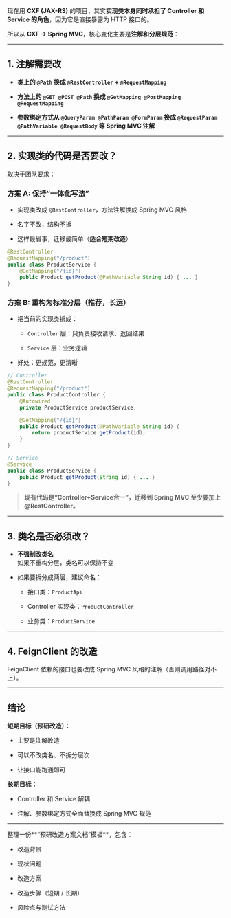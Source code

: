 现在用 **CXF (JAX-RS)** 的项目，其实**实现类本身同时承担了 Controller 和 Service 的角色**，因为它是直接暴露为 HTTP 接口的。

所以从 **CXF → Spring MVC**，核心变化主要是**注解和分层规范**：

---

## 1. 注解需要改

- **类上的 `@Path` 换成 `@RestController` + `@RequestMapping`**
    
- **方法上的 `@GET @POST @Path` 换成 `@GetMapping @PostMapping @RequestMapping`**
    
- **参数绑定方式从 `@QueryParam @PathParam @FormParam` 换成 `@RequestParam @PathVariable @RequestBody` 等 Spring MVC 注解**
    

---

## 2. 实现类的代码是否要改？

取决于团队要求：

### 方案 A: **保持“一体化写法”**

- 实现类改成 `@RestController`，方法注解换成 Spring MVC 风格
    
- 名字不改，结构不拆
    
- 这样最省事，迁移最简单（**适合短期改造**）
    

```java
@RestController
@RequestMapping("/product")
public class ProductService {
    @GetMapping("/{id}")
    public Product getProduct(@PathVariable String id) { ... }
}
```

### 方案 B: **重构为标准分层（推荐，长远）**

- 把当前的实现类拆成：
    
    - `Controller` 层：只负责接收请求、返回结果
        
    - `Service` 层：业务逻辑
        
- 好处：更规范，更清晰
    

```java
// Controller
@RestController
@RequestMapping("/product")
public class ProductController {
    @Autowired
    private ProductService productService;

    @GetMapping("/{id}")
    public Product getProduct(@PathVariable String id) {
        return productService.getProduct(id);
    }
}

// Service
@Service
public class ProductService {
    public Product getProduct(String id) { ... }
}
```

> **现有代码是“Controller+Service合一”，迁移到 Spring MVC 至少要加上 @RestController。**

---

## 3. 类名是否必须改？

- **不强制改类名**  
    如果不重构分层，类名可以保持不变
    
- 如果要拆分成两层，建议命名：
    
    - 接口类：`ProductApi`
        
    - Controller 实现类：`ProductController`
        
    - 业务类：`ProductService`
        

---

## 4. FeignClient 的改造

FeignClient 依赖的接口也要改成 Spring MVC 风格的注解（否则调用路径对不上）。

---

## 结论

**短期目标（预研改造）：**

- 主要是注解改造
    
- 可以不改类名、不拆分层次
    
- 让接口能跑通即可
    

**长期目标：**

- Controller 和 Service 解耦
    
- 注解、参数绑定方式全面替换成 Spring MVC 规范
    

---

整理一份**“预研改造方案文档”模板**，包含：

- 改造背景
    
- 现状问题
    
- 改造方案
    
- 改造步骤（短期 / 长期）
    
- 风险点与测试方法
    
